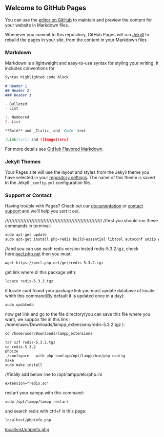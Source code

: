 ## Welcome to GitHub Pages

You can use the [editor on GitHub](https://github.com/amisfa/ex_on_lampp.github.io/edit/gh-pages/index.md) to maintain and preview the content for your website in Markdown files.

Whenever you commit to this repository, GitHub Pages will run [Jekyll](https://jekyllrb.com/) to rebuild the pages in your site, from the content in your Markdown files.

### Markdown

Markdown is a lightweight and easy-to-use syntax for styling your writing. It includes conventions for

```markdown
Syntax highlighted code block

# Header 1
## Header 2
### Header 3

- Bulleted
- List

1. Numbered
2. List

**Bold** and _Italic_ and `Code` text

[Link](url) and ![Image](src)
```

For more details see [GitHub Flavored Markdown](https://guides.github.com/features/mastering-markdown/).

### Jekyll Themes

Your Pages site will use the layout and styles from the Jekyll theme you have selected in your [repository settings](https://github.com/amisfa/ex_on_lampp.github.io/settings). The name of this theme is saved in the Jekyll `_config.yml` configuration file.

### Support or Contact

Having trouble with Pages? Check out our [documentation](https://docs.github.com/categories/github-pages-basics/) or [contact support](https://github.com/contact) and we’ll help you sort it out.





///////////////////////////////////////////////////////////////
//first you should run these commands in terminal:
```markdown
sudo apt-get update
sudo apt-get install php-redis build-essential libtool autoconf unzip wget mlocate
```


//and
you can use each redis version insted redis-5.3.2.tgz, check here:[pecl.php.net](https://pecl.php.net/package/redis)
then you must:
```markdown
wget https://pecl.php.net/get/redis-5.3.2.tgz
```

get link where dl this package with:
```markdown
locate redis-5.3.2.tgz
```


if locate cant found your package link you must update database of locate whith this command(By default it is updated once in a day):
```markdown
sudo updatedb
```

now get link and go to the file directory(you can save this file where you want, we suppos file in this link : /home/user/Downloads/lampp_extensions/redis-5.3.2.tgz
):
```markdown
cd /home/user/Downloads/lampp_extensions
```

```markdown
tar xzf redis-5.3.2.tgz
cd redis-5.3.2
phpize
./configure --with-php-config=/opt/lampp/bin/php-config
make
sudo make install
```

//finally add below line to /opt/lampp/etc/php.ini
```markdown
extension="redis.so"
```

restart your xampp with this command:
```markdown
sudo /opt/lampp/lampp restart
```
and search redis with ctrl+f in this page:
```markdown
localhost/phpinfo.php
```
[localhost/phpinfo.php](localhost/phpinfo.php)





